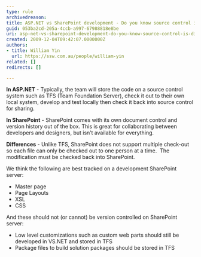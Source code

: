 ```yaml
---
type: rule
archivedreason: 
title: ASP.NET vs SharePoint development - Do you know source control is different?
guid: 053ba2cd-205a-4ccb-a997-67988818e8be
uri: asp-net-vs-sharepoint-development-do-you-know-source-control-is-different
created: 2009-12-04T09:42:07.0000000Z
authors:
- title: William Yin
  url: https://ssw.com.au/people/william-yin
related: []
redirects: []

---
```


**In ASP.NET** - Typically, the team will store the code on a source control system such as TFS (Team Foundation Server), check it out to their own local system, develop and test locally then check it back into source control for sharing.

**In SharePoint** - SharePoint comes with its own document control and version history out of the box. This is great for collaborating between developers and designers, but isn’t available for everything.

**Differences** - Unlike TFS, SharePoint does not support multiple check-out so each file can only be checked out to one person at a time.  The modification must be checked back into SharePoint.

<!--endintro-->

We think the following are best tracked on a development SharePoint server:

* Master page
* Page Layouts
* XSL
* CSS

And these should not (or cannot) be version controlled on SharePoint server:

* Low level customizations such as custom web parts should still be developed in VS.NET and stored in TFS
* Package files to build solution packages should be stored in TFS
